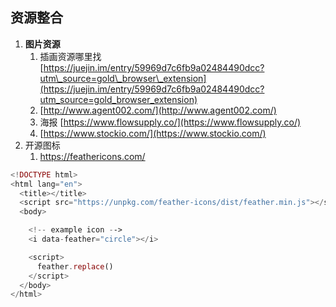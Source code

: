 ## 资源整合

1. **图片资源**
   1. 插画资源哪里找 [https://juejin.im/entry/59969d7c6fb9a02484490dcc?utm\_source=gold\_browser\_extension](https://juejin.im/entry/59969d7c6fb9a02484490dcc?utm_source=gold_browser_extension)
   2. [http://www.agent002.com/](http://www.agent002.com/)
   3. 海报 [https://www.flowsupply.co/](https://www.flowsupply.co/)
   4. [https://www.stockio.com/](https://www.stockio.com/)
2. 开源图标
   1. https://feathericons.com/

```php
<!DOCTYPE html>
<html lang="en">
  <title></title>
  <script src="https://unpkg.com/feather-icons/dist/feather.min.js"></script>
  <body>

    <!-- example icon -->
    <i data-feather="circle"></i>

    <script>
      feather.replace()
    </script>
  </body>
</html>
```





